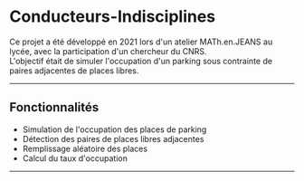 # Conducteurs-Indisciplines
Ce projet a été développé en 2021 lors d'un atelier MATh.en.JEANS au lycée, avec la participation d'un chercheur du CNRS.  
L'objectif était de simuler l'occupation d'un parking sous contrainte de paires adjacentes de places libres.

---

## Fonctionnalités
- Simulation de l'occupation des places de parking
- Détection des paires de places libres adjacentes
- Remplissage aléatoire des places
- Calcul du taux d'occupation

---
